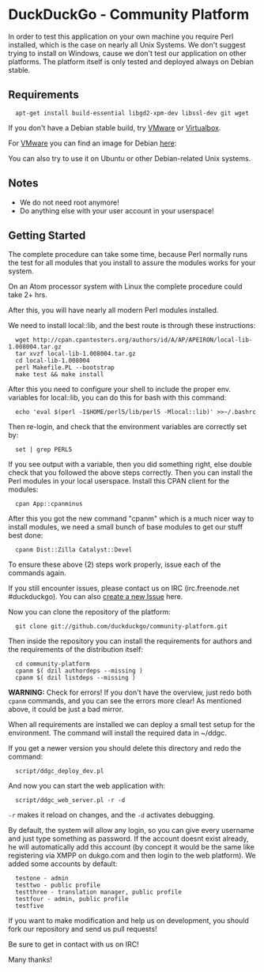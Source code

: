 
# DuckDuckGo - Community Platform

In order to test this application on your own machine you require Perl
installed, which is the case on nearly all Unix Systems. We don't suggest trying
to install on Windows, cause we don't test our application on other platforms.
The platform itself is only tested and deployed always on Debian stable.


## Requirements

      apt-get install build-essential libgd2-xpm-dev libssl-dev git wget

If you don't have a Debian stable build, try [VMware][1] or [Virtualbox][2].

For [VMware][1] you can find an image for Debian [here][3]:

[1]: http://www.vmware.com/
[2]: https://www.virtualbox.org/
[3]: http://www.thoughtpolice.co.uk/vmware/#debian6.0

You can also try to use it on Ubuntu or other Debian-related Unix systems.


## Notes

* We do not need root anymore!
* Do anything else with your user account in your userspace!


## Getting Started

The complete procedure can take some time, because Perl normally runs the test
for all modules that you install to assure the modules works for your system.

On an Atom processor system with Linux the complete procedure could take 2+ hrs.

After this, you will have nearly all modern Perl modules installed.

We need to install local::lib, and the best route is through these instructions:

      wget http://cpan.cpantesters.org/authors/id/A/AP/APEIRON/local-lib-1.008004.tar.gz
      tar xvzf local-lib-1.008004.tar.gz
      cd local-lib-1.008004
      perl Makefile.PL --bootstrap
      make test && make install

After this you need to configure your shell to include the proper env. variables
for local::lib, you can do this for bash with this command:

      echo 'eval $(perl -I$HOME/perl5/lib/perl5 -Mlocal::lib)' >>~/.bashrc

Then re-login, and check that the environment variables are correctly set by:

      set | grep PERL5

If you see output with a variable, then you did something right, else double
check that you followed the above steps correctly.  Then you can install the
Perl modules in your local userspace.  Install this CPAN client for the modules:

      cpan App::cpanminus

After this you got the new command "cpanm" which is a much nicer way to install
modules, we need a small bunch of base modules to get our stuff best done:

      cpanm Dist::Zilla Catalyst::Devel

To ensure these above (2) steps work properly, issue each of the commands again.

If you still encounter issues, please contact us on IRC
(irc.freenode.net #duckduckgo).  You can also [create a new Issue][4] here.

[4]: https://github.com/duckduckgo/community-platform/issues/new

Now you can clone the repository of the platform:

      git clone git://github.com/duckduckgo/community-platform.git

Then inside the repository you can install the requirements for authors and the
requirements of the distribution itself:

      cd community-platform
      cpanm $( dzil authordeps --missing )
      cpanm $( dzil listdeps --missing )

**WARNING:** Check for errors! If you don't have the overview, just redo
both `cpanm` commands, and you can see the errors more clear!  As mentioned
above, it could be just a bad mirror.

When all requirements are installed we can deploy a small test setup for the
environment. The command will install the required data in ~/ddgc.

If you get a newer version you should delete this directory and redo the command:

      script/ddgc_deploy_dev.pl

And now you can start the web application with:

      script/ddgc_web_server.pl -r -d

`-r` makes it reload on changes, and the `-d` activates debugging.

By default, the system will allow any login, so you can give every username and
just type something as password. If the account doesnt exist already, he will
automatically add this account (by concept it would be the same like 
registering via XMPP on dukgo.com and then login to the web platform). We added
some accounts by default:

      testone - admin
      testtwo - public profile
      testthree - translation manager, public profile
      testfour - admin, public profile
      testfive

If you want to make modification and help us on development, you should fork our
repository and send us pull requests!

Be sure to get in contact with us on IRC!

Many thanks!
